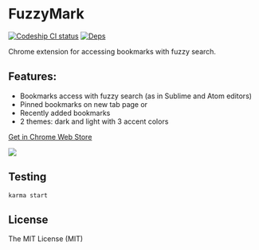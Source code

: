 # FuzzyMark
[![Codeship CI status](https://img.shields.io/codeship/f9b6a2d0-6e81-0133-7d59-7273d488d42e.svg)](https://codeship.com/projects/115871)
[![Deps](https://david-dm.org/YurySolovyov/fuzzymark.svg)](https://david-dm.org/YurySolovyov/fuzzymark)

Chrome extension for accessing bookmarks with fuzzy search.

## Features:
- Bookmarks access with fuzzy search (as in Sublime and Atom editors)
- Pinned bookmarks on new tab page or
- Recently added bookmarks
- 2 themes: dark and light with 3 accent colors

[Get in Chrome Web Store](https://chrome.google.com/webstore/detail/fuzzymark/gppgpbipgmdlganikpmhlhpeiclokdgh)

![](https://github.com/YuriSolovyov/fuzzymark/blob/master/screenshot.png)

## Testing
`karma start`

## License
The MIT License (MIT)
